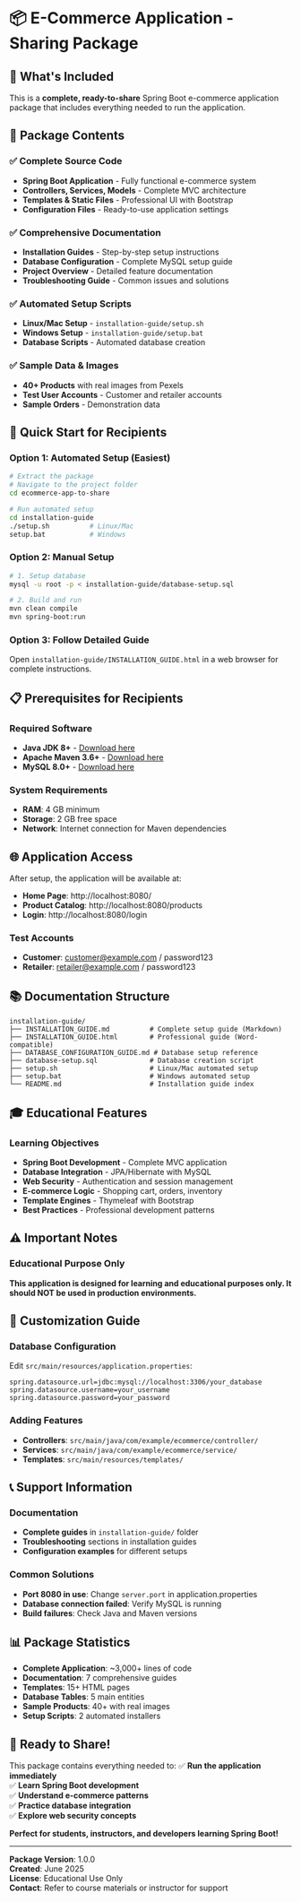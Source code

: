 # 📦 E-Commerce Application - Sharing Package

## 🎯 What's Included

This is a **complete, ready-to-share** Spring Boot e-commerce application package that includes everything needed to run the application.

## 📁 Package Contents

### ✅ Complete Source Code
- **Spring Boot Application** - Fully functional e-commerce system
- **Controllers, Services, Models** - Complete MVC architecture
- **Templates & Static Files** - Professional UI with Bootstrap
- **Configuration Files** - Ready-to-use application settings

### ✅ Comprehensive Documentation
- **Installation Guides** - Step-by-step setup instructions
- **Database Configuration** - Complete MySQL setup guide
- **Project Overview** - Detailed feature documentation
- **Troubleshooting Guide** - Common issues and solutions

### ✅ Automated Setup Scripts
- **Linux/Mac Setup** - `installation-guide/setup.sh`
- **Windows Setup** - `installation-guide/setup.bat`
- **Database Scripts** - Automated database creation

### ✅ Sample Data & Images
- **40+ Products** with real images from Pexels
- **Test User Accounts** - Customer and retailer accounts
- **Sample Orders** - Demonstration data

## 🚀 Quick Start for Recipients

### Option 1: Automated Setup (Easiest)
```bash
# Extract the package
# Navigate to the project folder
cd ecommerce-app-to-share

# Run automated setup
cd installation-guide
./setup.sh          # Linux/Mac
setup.bat           # Windows
```

### Option 2: Manual Setup
```bash
# 1. Setup database
mysql -u root -p < installation-guide/database-setup.sql

# 2. Build and run
mvn clean compile
mvn spring-boot:run
```

### Option 3: Follow Detailed Guide
Open `installation-guide/INSTALLATION_GUIDE.html` in a web browser for complete instructions.

## 📋 Prerequisites for Recipients

### Required Software
- **Java JDK 8+** - [Download here](https://www.oracle.com/java/technologies/downloads/)
- **Apache Maven 3.6+** - [Download here](https://maven.apache.org/download.cgi)
- **MySQL 8.0+** - [Download here](https://dev.mysql.com/downloads/mysql/)

### System Requirements
- **RAM**: 4 GB minimum
- **Storage**: 2 GB free space
- **Network**: Internet connection for Maven dependencies

## 🌐 Application Access

After setup, the application will be available at:
- **Home Page**: http://localhost:8080/
- **Product Catalog**: http://localhost:8080/products
- **Login**: http://localhost:8080/login

### Test Accounts
- **Customer**: customer@example.com / password123
- **Retailer**: retailer@example.com / password123

## 📚 Documentation Structure

```
installation-guide/
├── INSTALLATION_GUIDE.md          # Complete setup guide (Markdown)
├── INSTALLATION_GUIDE.html        # Professional guide (Word-compatible)
├── DATABASE_CONFIGURATION_GUIDE.md # Database setup reference
├── database-setup.sql             # Database creation script
├── setup.sh                       # Linux/Mac automated setup
├── setup.bat                      # Windows automated setup
└── README.md                      # Installation guide index
```

## 🎓 Educational Features

### Learning Objectives
- **Spring Boot Development** - Complete MVC application
- **Database Integration** - JPA/Hibernate with MySQL
- **Web Security** - Authentication and session management
- **E-commerce Logic** - Shopping cart, orders, inventory
- **Template Engines** - Thymeleaf with Bootstrap
- **Best Practices** - Professional development patterns

## ⚠️ Important Notes

### Educational Purpose Only
**This application is designed for learning and educational purposes only. It should NOT be used in production environments.**

## 🔧 Customization Guide

### Database Configuration
Edit `src/main/resources/application.properties`:
```properties
spring.datasource.url=jdbc:mysql://localhost:3306/your_database
spring.datasource.username=your_username
spring.datasource.password=your_password
```

### Adding Features
- **Controllers**: `src/main/java/com/example/ecommerce/controller/`
- **Services**: `src/main/java/com/example/ecommerce/service/`
- **Templates**: `src/main/resources/templates/`

## 📞 Support Information

### Documentation
- **Complete guides** in `installation-guide/` folder
- **Troubleshooting** sections in installation guides
- **Configuration examples** for different setups

### Common Solutions
- **Port 8080 in use**: Change `server.port` in application.properties
- **Database connection failed**: Verify MySQL is running
- **Build failures**: Check Java and Maven versions

## 📊 Package Statistics

- **Complete Application**: ~3,000+ lines of code
- **Documentation**: 7 comprehensive guides
- **Templates**: 15+ HTML pages
- **Database Tables**: 5 main entities
- **Sample Products**: 40+ with real images
- **Setup Scripts**: 2 automated installers

## 🎉 Ready to Share!

This package contains everything needed to:
✅ **Run the application immediately**  
✅ **Learn Spring Boot development**  
✅ **Understand e-commerce patterns**  
✅ **Practice database integration**  
✅ **Explore web security concepts**  

**Perfect for students, instructors, and developers learning Spring Boot!**

---

**Package Version**: 1.0.0  
**Created**: June 2025  
**License**: Educational Use Only  
**Contact**: Refer to course materials or instructor for support
